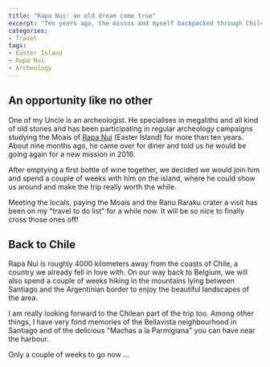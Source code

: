 ```yaml
---
title: "Rapa Nui: an old dream come true"
excerpt: "Ten years ago, the missus and myself backpacked through Chile, Peru and Bolivia for three months. At the time, we didn't have the money to make it to Easter Island, but we promised ourselves we would go one day."
categories:
- Travel
tags:
- Easter Island
- Rapa Nui
- Archeology
---
```


## An opportunity like no other

One of my Uncle is an archeologist. He specialises in megaliths and all kind of old stones and has been participating in regular archeology campaigns studying the Moais of [Rapa Nui](https://en.wikipedia.org/wiki/Easter_Island) (Easter Island) for more than ten years. About nine months ago, he came over for diner and told us he would be going again for a new mission in 2016.

After emptying a first bottle of wine together, we decided we would join him and spend a couple of weeks with him on the island, where he could show us around and make the trip really worth the while.

Meeting the locals, paying the Moais and the Ranu Raraku crater a visit has been on my "travel to do list" for a while now. It will be so nice to finally cross those ones off!

## Back to Chile

Rapa Nui is roughly 4000 kilometers away from the coasts of Chile, a country we already fell in love with. On our way back to Belgium, we will also spend a couple of weeks hiking in the mountains lying between Santiago and the Argentinian border to enjoy the beautiful landscapes of the area.

I am really looking forward to the Chilean part of the trip too. Among other things, I have very fond memories of the Bellavista neighbourhood in Santiago and of the delicious "Machas a la Parmigiana" you can have near the harbour.

Only a couple of weeks to go now ...
